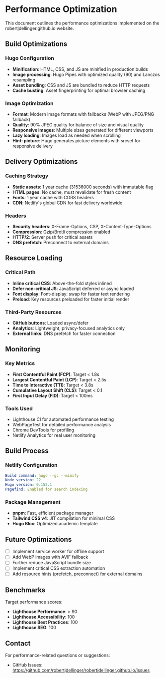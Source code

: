 # Performance Optimization

This document outlines the performance optimizations implemented on the robertjdellinger.github.io website.

## Build Optimizations

### Hugo Configuration
- **Minification**: HTML, CSS, and JS are minified in production builds
- **Image processing**: Hugo Pipes with optimized quality (90) and Lanczos resampling
- **Asset bundling**: CSS and JS are bundled to reduce HTTP requests
- **Cache busting**: Asset fingerprinting for optimal browser caching

### Image Optimization
- **Format**: Modern image formats with fallbacks (WebP with JPEG/PNG fallback)
- **Quality**: 90% JPEG quality for balance of size and visual quality
- **Responsive images**: Multiple sizes generated for different viewports
- **Lazy loading**: Images load as needed when scrolling
- **Hint: picture**: Hugo generates picture elements with srcset for responsive delivery

## Delivery Optimizations

### Caching Strategy
- **Static assets**: 1 year cache (31536000 seconds) with immutable flag
- **HTML pages**: No cache, must revalidate for fresh content
- **Fonts**: 1 year cache with CORS headers
- **CDN**: Netlify's global CDN for fast delivery worldwide

### Headers
- **Security headers**: X-Frame-Options, CSP, X-Content-Type-Options
- **Compression**: Gzip/Brotli compression enabled
- **HTTP/2**: Server push for critical assets
- **DNS prefetch**: Preconnect to external domains

## Resource Loading

### Critical Path
- **Inline critical CSS**: Above-the-fold styles inlined
- **Defer non-critical JS**: JavaScript deferred or async loaded
- **Font display**: Font-display: swap for faster text rendering
- **Preload**: Key resources preloaded for faster initial render

### Third-Party Resources
- **GitHub buttons**: Loaded async/defer
- **Analytics**: Lightweight, privacy-focused analytics only
- **External links**: DNS prefetch for faster connection

## Monitoring

### Key Metrics
- **First Contentful Paint (FCP)**: Target < 1.8s
- **Largest Contentful Paint (LCP)**: Target < 2.5s
- **Time to Interactive (TTI)**: Target < 3.8s
- **Cumulative Layout Shift (CLS)**: Target < 0.1
- **First Input Delay (FID)**: Target < 100ms

### Tools Used
- Lighthouse CI for automated performance testing
- WebPageTest for detailed performance analysis
- Chrome DevTools for profiling
- Netlify Analytics for real user monitoring

## Build Process

### Netlify Configuration
```yaml
Build command: hugo --gc --minify
Node version: 22
Hugo version: 0.152.1
Pagefind: Enabled for search indexing
```

### Package Management
- **pnpm**: Fast, efficient package manager
- **Tailwind CSS v4**: JIT compilation for minimal CSS
- **Hugo Blox**: Optimized academic template

## Future Optimizations

- [ ] Implement service worker for offline support
- [ ] Add WebP images with AVIF fallback
- [ ] Further reduce JavaScript bundle size
- [ ] Implement critical CSS extraction automation
- [ ] Add resource hints (prefetch, preconnect) for external domains

## Benchmarks

Target performance scores:
- **Lighthouse Performance**: > 90
- **Lighthouse Accessibility**: 100
- **Lighthouse Best Practices**: 100
- **Lighthouse SEO**: 100

## Contact

For performance-related questions or suggestions:
- GitHub Issues: https://github.com/robertjdellinger/robertjdellinger.github.io/issues
